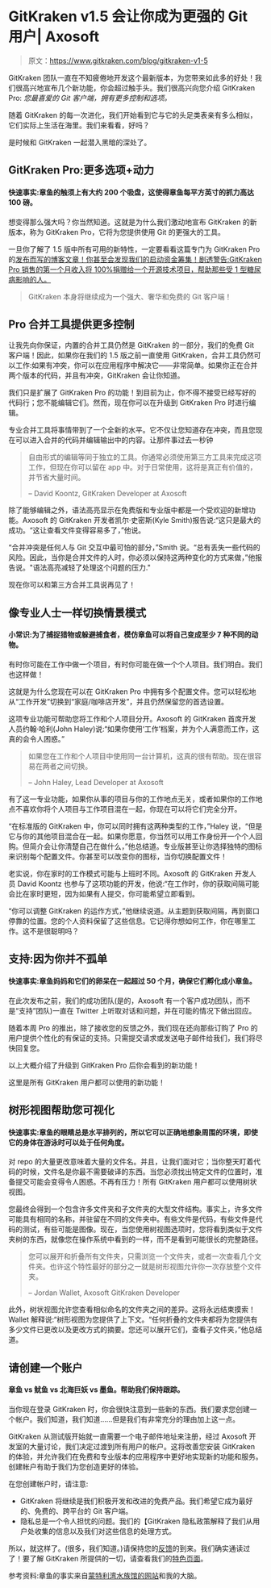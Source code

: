 # GitKraken v1.5 会让你成为更强的 Git 用户| Axosoft

> 原文：<https://www.gitkraken.com/blog/gitkraken-v1-5>

GitKraken 团队一直在不知疲倦地开发这个最新版本，为您带来如此多的好处！我们很高兴地宣布几个新功能，你会超过触手头。我们很高兴向您介绍 GitKraken Pro: *您最喜爱的 Git 客户端，拥有更多控制和选项。*

随着 GitKraken 的每一次进化，我们开始看到它与它的头足类表亲有多么相似，它们实际上生活在海里。我们来看看，好吗？

是时候和 GitKraken 一起潜入黑暗的深处了。

## **GitKraken Pro:更多选项+动力**

#### 快速事实:章鱼的触须上有大约 200 个吸盘，这使得章鱼每平方英寸的抓力高达 100 磅。

想变得那么强大吗？你当然知道。这就是为什么我们激动地宣布 GitKraken 的新版本，称为 GitKraken Pro，它将为您提供使用 Git 的更强大的工具。

一旦你了解了 1.5 版中所有可用的新特性，一定要看看这篇专门为 GitKraken Pro 的[发布而写的博客文章！你甚至会发现我们的启动资金筹集！剧透警告:GitKraken Pro 销售的第一个月收入将 100%捐赠给一个开源技术项目，帮助那些受 1 型糖尿病影响的人。](https://blog.axosoft.com/2016/07/28/introducing-gitkraken-pro/)

> GitKraken 本身将继续成为一个强大、奢华和免费的 Git 客户端！

## **Pro 合并工具提供更多控制**

让我先向你保证，内置的合并工具仍然是 GitKraken 的一部分，我们的免费 Git 客户端！因此，如果你在我们的 1.5 版之前一直使用 GitKraken，合并工具仍然可以工作:如果有冲突，你可以在应用程序中解决它——非常简单。如果你正在合并两个版本的代码，并且有冲突，GitKraken 会让你知道。

我们只是扩展了 GitKraken Pro 的功能！到目前为止，你不得不接受已经写好的代码行；您不能编辑它们。然而，现在你可以在升级到 GitKraken Pro 时进行编辑。

专业合并工具将事情带到了一个全新的水平。它不仅让您知道存在冲突，而且您现在可以进入合并的代码并编辑输出中的内容。让那件事过去一秒钟

> 自由形式的编辑等同于独立的工具。你通常必须使用第三方工具来完成这项工作，但现在你可以留在 app 中。对于日常使用，这将是真正有价值的，并节省大量时间。
> 
> – David Koontz, GitKraken Developer at Axosoft

除了能够编辑之外，语法高亮显示在免费版和专业版中都是一个受欢迎的新增功能。Axosoft 的 GitKraken 开发者凯尔·史密斯(Kyle Smith)报告说:“这只是最大的成功。“这让查看文件变得容易多了，”他说。

“合并冲突是任何人与 Git 交互中最可怕的部分，”Smith 说。“总有丢失一些代码的风险。因此，当你是合并文件的人时，你必须以保持这两种变化的方式来做，”他报告说。"语法高亮减轻了处理这个问题的压力."

现在你可以和第三方合并工具说再见了！

## **像专业人士一样切换情景模式**

#### 小常识:为了捕捉猎物或躲避捕食者，模仿章鱼可以将自己变成至少 7 种不同的动物。

有时你可能在工作中做一个项目，有时你可能在做一个个人项目。我们明白。我们也这样做！

这就是为什么您现在可以在 GitKraken Pro 中拥有多个配置文件。您可以轻松地从“工作开发”切换到“家庭/咖啡店开发”，并且仍然保留您的首选设置。

这项专业功能可帮助您将工作和个人项目分开。Axosoft 的 GitKraken 首席开发人员约翰·哈利(John Haley)说:“如果你使用‘工作’档案，并为个人满意而工作，这真的会令人困惑。”

> 如果您在工作和个人项目中使用同一台计算机，这真的很有帮助。现在很容易在两者之间切换。
> 
> – John Haley, Lead Developer at Axosoft

有了这一专业功能，如果你从事的项目与你的工作地点无关，或者如果你的工作地点不喜欢你将个人项目与工作项目混在一起，你现在可以将它们完全分开。

“在标准版的 GitKraken 中，你可以同时拥有这两种类型的工作，”Haley 说，“但是它与你的其他项目混合在一起。如果你愿意，你当然可以用工作身份开一个个人回购。但简介会让你清楚自己在做什么，”他总结道。专业版甚至让你选择独特的图标来识别每个配置文件。你甚至可以改变你的图标，当你切换配置文件！

老实说，你在家时的工作模式可能与上班时不同。Axosoft 的 GitKraken 开发人员 David Koontz 也参与了这项功能的开发，他说:“在工作时，你的获取间隔可能会比在家时更短，因为如果有人提交，你可能希望立即看到。

“你可以调整 GitKraken 的运作方式，”他继续说道。从主题到获取间隔，再到窗口停靠的位置。您的个人资料保留了这些信息。它记得你想如何工作，你在哪里工作。这不是很聪明吗？

## **支持:因为你并不孤单**

#### 快速事实:章鱼妈妈和它们的卵呆在一起超过 50 个月，确保它们孵化成小章鱼。

在此次发布之前，我们的成功团队(是的，Axosoft 有一个客户成功团队，而不是“支持”团队)一直在 Twitter 上听取对话和问题，并在可能的情况下做出回应。

随着本周 Pro 的推出，除了接收您的反馈之外，我们现在还向那些订购了 Pro 的用户提供个性化的有保证的支持。只需提交请求或发送电子邮件给我们，我们将尽快回复您。

以上大概介绍了升级到 GitKraken Pro 后你会看到的新功能！

这里是所有 GitKraken 用户都可以使用的新功能！

## **树形视图帮助您可视化**

#### 快速事实:章鱼的眼睛总是水平排列的，所以它可以正确地想象周围的环境，即使它的身体在游泳时可以处于任何角度。

对 repo 的大量更改意味着大量的文件名。并且，让我们面对它；当你整天盯着代码的时候，文件名是你最不需要破译的东西。当您必须找出特定文件的位置时，准备提交可能会变得令人困惑。不再有压力！所有 GitKraken 用户都可以使用树状视图。

您最终会得到一个包含许多文件夹和子文件夹的大型文件结构。事实上，许多文件可能具有相同的名称，并驻留在不同的文件夹中。有些文件是代码，有些文件是代码的测试，有些可能是图像。现在，当您使用树视图选项时，您将看到类似于文件夹树的东西，就像您在操作系统中看到的一样，而不是看到可能很长的完整路径。

> 您可以展开和折叠所有文件夹，只需浏览一个文件夹，或者一次查看几个文件夹。也许这个特性最好的部分之一就是树形视图允许你一次存放整个文件夹。
> 
> – Jordan Wallet, Axosoft GitKraken Developer

此外，树状视图允许您查看相似命名的文件夹之间的差异。这将永远结束摸索！Wallet 解释说:“树形视图为您提供了上下文。“任何折叠的文件夹都将为您提供有多少文件已更改以及更改方式的摘要。您还可以展开它们，查看子文件夹，”他总结道。

## **请创建一个账户**

#### 章鱼 vs 鱿鱼 vs 北海巨妖 vs 墨鱼。帮助我们保持跟踪。

当你现在登录 GitKraken 时，你会很快注意到一些新的东西。我们要求您创建一个帐户。我们知道，我们知道……但是我们有非常充分的理由加上这一点。

GitKraken 从测试版开始就一直需要一个电子邮件地址来注册，经过 Axosoft 开发室的大量讨论，我们决定过渡到所有用户的帐户。这将改善您安装 GitKraken 的体验，并允许我们在免费和专业版本的应用程序中更好地实现新的功能和服务。创建帐户有助于我们为您创造更好的体验。

在您创建帐户时，请注意:

*   GitKraken 将继续是我们积极开发和改进的免费产品。我们希望它成为最好的、免费的、跨平台的 Git 客户端。
*   隐私总是一个令人担忧的问题。我们的【GitKraken 隐私政策解释了我们从用户处收集的信息以及我们对这些信息的处理方式。

所以，就这样了。(很多，我们知道。)请保持您的[反馈](https://www.gitkraken.com/contact#feedback)的到来。我们确实通读过了！要了解 GitKraken 所提供的一切，请查看我们的[特色页面](https://www.gitkraken.com/features)。

参考资料:章鱼的事实来自[蒙特利湾水族馆的网站](http://montereybayaquarium.org/)和我的大脑。